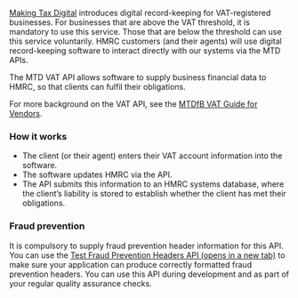 [Making Tax Digital](https://www.gov.uk/government/publications/making-tax-digital/overview-of-making-tax-digital) introduces digital record-keeping for VAT-registered businesses. For businesses that are above the VAT threshold, it is mandatory to use this service. Those that are below the threshold can use this service voluntarily. HMRC customers (and their agents) will use digital record-keeping software to interact directly with our systems via the MTD APIs.

The MTD VAT API allows software to supply business financial data to HMRC, so that clients can fulfil their obligations.

For more background on the VAT API, see the [MTDfB VAT Guide for Vendors](https://developer.service.hmrc.gov.uk/guides/vat-mtd-end-to-end-service-guide).



### How it works 


* The client (or their agent) enters their VAT account information into the software.
* The software updates HMRC via the API.
* The API submits this information to an HMRC systems database, where the client’s liability is stored to establish whether the client has met their obligations.


### Fraud prevention

It is compulsory to supply fraud prevention header information for this API. You can use the <a href="/api-documentation/docs/api/service/txm-fph-validator-api/1.0" target="_blank">Test Fraud Prevention Headers API (opens in a new tab)</a> to make sure your application can produce correctly formatted fraud prevention headers.   You can use this API during development and as part of your regular quality assurance checks.
